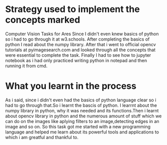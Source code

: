 # Strategy used to implement the concepts marked
Computer Vision Tasks for Ares
Since I didn't even knew basics of python so i had to go through it at w3.schools.
After completing the basics of python I read about the numpy library.
After that i went to official opencv tutorials at pyimagesearch.com and looked through all the concepts that were essential to complete the task.
Finally I had to see how to jupyter notebook as i had only practiced writing python in notepad and then running it from cmd.




# What you learnt in the process
As i said, since i didn't even had the basics of python language clear so i had to go through that.So i learnt the bascis of python.
I learrnt about the numpy library in python, why it was needed and its functions.Then i learnt about opencv library in python and the 
numerous amount of stuff which we can do on the images like aplying filters to an image,detecting edges in an image and so on.
So this task got me started with a new programming language and helped me learn about its powerful tools and applications to which i
am greatful and thankful to.
